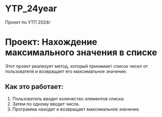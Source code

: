 # YTP_24year
Проект по УТП 2024г

# Проект: Нахождение максимального значения в списке

Этот проект реализует метод, который принимает список чисел от пользователя и возвращает его максимальное значение.

## Как это работает:
1. Пользователь вводит количество элементов списка.
2. Затем по одному вводит числа.
3. Программа находит и возвращает максимальное значение.
